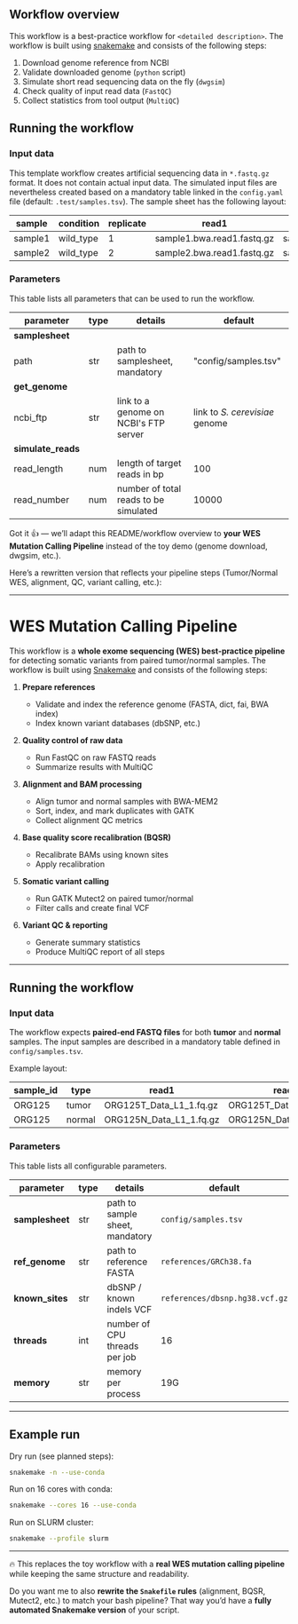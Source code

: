 ## Workflow overview

This workflow is a best-practice workflow for `<detailed description>`.
The workflow is built using [snakemake](https://snakemake.readthedocs.io/en/stable/) and consists of the following steps:

1. Download genome reference from NCBI
2. Validate downloaded genome (`python` script)
3. Simulate short read sequencing data on the fly (`dwgsim`)
4. Check quality of input read data (`FastQC`)
5. Collect statistics from tool output (`MultiQC`)

## Running the workflow

### Input data

This template workflow creates artificial sequencing data in `*.fastq.gz` format.
It does not contain actual input data.
The simulated input files are nevertheless created based on a mandatory table linked in the `config.yaml` file (default: `.test/samples.tsv`).
The sample sheet has the following layout:

| sample  | condition | replicate | read1                      | read2                      |
| ------- | --------- | --------- | -------------------------- | -------------------------- |
| sample1 | wild_type | 1         | sample1.bwa.read1.fastq.gz | sample1.bwa.read2.fastq.gz |
| sample2 | wild_type | 2         | sample2.bwa.read1.fastq.gz | sample2.bwa.read2.fastq.gz |

### Parameters

This table lists all parameters that can be used to run the workflow.

| parameter          | type | details                               | default                        |
| ------------------ | ---- | ------------------------------------- | ------------------------------ |
| **samplesheet**    |      |                                       |                                |
| path               | str  | path to samplesheet, mandatory        | "config/samples.tsv"           |
| **get_genome**     |      |                                       |                                |
| ncbi_ftp           | str  | link to a genome on NCBI's FTP server | link to _S. cerevisiae_ genome |
| **simulate_reads** |      |                                       |                                |
| read_length        | num  | length of target reads in bp          | 100                            |
| read_number        | num  | number of total reads to be simulated | 10000                          |
Got it 👍 — we’ll adapt this README/workflow overview to **your WES Mutation Calling Pipeline** instead of the toy demo (genome download, dwgsim, etc.).

Here’s a rewritten version that reflects your pipeline steps (Tumor/Normal WES, alignment, QC, variant calling, etc.):

---

# WES Mutation Calling Pipeline

This workflow is a **whole exome sequencing (WES) best-practice pipeline** for detecting somatic variants from paired tumor/normal samples.
The workflow is built using [Snakemake](https://snakemake.readthedocs.io/en/stable/) and consists of the following steps:

1. **Prepare references**

   * Validate and index the reference genome (FASTA, dict, fai, BWA index)
   * Index known variant databases (dbSNP, etc.)

2. **Quality control of raw data**

   * Run FastQC on raw FASTQ reads
   * Summarize results with MultiQC

3. **Alignment and BAM processing**

   * Align tumor and normal samples with BWA-MEM2
   * Sort, index, and mark duplicates with GATK
   * Collect alignment QC metrics

4. **Base quality score recalibration (BQSR)**

   * Recalibrate BAMs using known sites
   * Apply recalibration

5. **Somatic variant calling**

   * Run GATK Mutect2 on paired tumor/normal
   * Filter calls and create final VCF

6. **Variant QC & reporting**

   * Generate summary statistics
   * Produce MultiQC report of all steps

---

## Running the workflow

### Input data

The workflow expects **paired-end FASTQ files** for both **tumor** and **normal** samples.
The input samples are described in a mandatory table defined in `config/samples.tsv`.

Example layout:

| sample\_id | type   | read1                      | read2                      |
| ---------- | ------ | -------------------------- | -------------------------- |
| ORG125     | tumor  | ORG125T\_Data\_L1\_1.fq.gz | ORG125T\_Data\_L1\_2.fq.gz |
| ORG125     | normal | ORG125N\_Data\_L1\_1.fq.gz | ORG125N\_Data\_L1\_2.fq.gz |

### Parameters

This table lists all configurable parameters.

| parameter        | type | details                         | default                        |
| ---------------- | ---- | ------------------------------- | ------------------------------ |
| **samplesheet**  | str  | path to sample sheet, mandatory | `config/samples.tsv`           |
| **ref\_genome**  | str  | path to reference FASTA         | `references/GRCh38.fa`         |
| **known\_sites** | str  | dbSNP / known indels VCF        | `references/dbsnp.hg38.vcf.gz` |
| **threads**      | int  | number of CPU threads per job   | 16                             |
| **memory**       | str  | memory per process              | 19G                            |

---

## Example run

Dry run (see planned steps):

```bash
snakemake -n --use-conda
```

Run on 16 cores with conda:

```bash
snakemake --cores 16 --use-conda
```

Run on SLURM cluster:

```bash
snakemake --profile slurm
```

---

🔥 This replaces the toy workflow with a **real WES mutation calling pipeline** while keeping the same structure and readability.

Do you want me to also **rewrite the `Snakefile` rules** (alignment, BQSR, Mutect2, etc.) to match your bash pipeline? That way you’d have a **fully automated Snakemake version** of your script.
